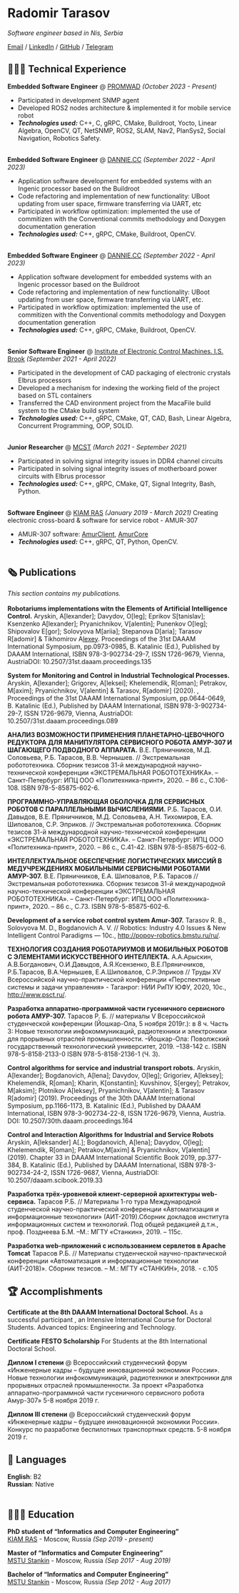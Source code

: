 # Radomir Tarasov

_Software engineer based in Nis, Serbia_ <br>

[Email](mailto:radtarasov@gmail.com) / [LinkedIn](https://www.linkedin.com/in/radtarasov/) / [GitHub](https://github.com/ARDev1161/) / [Telegram](https://t.me/preispolnilsya_v_poznanii)

## 👩🏼‍💻 Technical Experience
**Embedded Software Engineer** @ [PROMWAD](https://promwad.com/) _(October 2023 - Present)_ <be>
  - Participated in development SNMP agent
  - Developed ROS2 nodes architecture & implemented it for mobile service robot
  - **_Technologies used:_** C++, C, gRPC, CMake, Buildroot, Yocto, Linear Algebra, OpenCV, QT, NetSNMP, ROS2, SLAM, Nav2, PlanSys2, Social Navigation, Robotics Safety.
<br><br>

**Embedded Software Engineer** @ [DANNIE.CC](https://www.dannie.cc/) _(September 2022 - April 2023)_ <be>
  - Application software development for embedded systems with an Ingenic processor based on the Buildroot
  - Code refactoring and implementation of new functionality: UBoot updating from user space, firmware transferring via UART, etc
  - Participated in workflow optimization: implemented the use of commitizen with the Conventional commits methodology and Doxygen documentation generation
  - **_Technologies used:_** C++, gRPC, CMake, Buildroot, OpenCV.
<br><br>

**Embedded Software Engineer** @ [DANNIE.CC](https://www.dannie.cc/) _(September 2022 - April 2023)_ <be>
  - Application software development for embedded systems with an Ingenic processor based on the Buildroot
  - Code refactoring and implementation of new functionality: UBoot updating from user space, firmware transferring via UART, etc.
  - Participated in workflow optimization: implemented the use of commitizen with the Conventional commits methodology and Doxygen documentation generation
  - **_Technologies used:_** C++, gRPC, CMake, Buildroot, OpenCV.
<br><br>

**Senior Software Engineer** @ [Institute of Electronic Control Machines. I.S. Brook](http://ineum.ru/) _(September 2021 - April 2022)_ <be>
  - Participated in the development of CAD packaging of electronic crystals Elbrus processors
  - Developed a mechanism for indexing the working field of the project based on STL containers
  - Transferred the CAD environment project from the MacaFile build system to the CMake build system
  - **_Technologies used:_** C++, gRPC, CMake, QT, CAD, Bash, Linear Algebra, Concurrent Programming, OOP, SOLID.
<br><br>

**Junior Researcher** @ [MCST](https://mcst.ru/) _(March 2021 - September 2021)_ <be>
  - Participated in solving signal integrity issues in DDR4 channel circuits
  - Participated in solving signal integrity issues of motherboard power circuits with Elbrus processor
  - **_Technologies used:_** C++, gRPC, CMake, QT, Signal Integrity, Bash, Python.
<br><br>

**Software Engineer** @ [KIAM RAS](https://keldysh.ru/) _(January 2019 - March 2021)_ <be>
Creating electronic cross-board & software for service robot - AMUR-307
  - AMUR-307 software: [AmurClient](https://github.com/ARDev1161/AmurClient), [AmurCore](https://github.com/ARDev1161/AmurCore)
  - **_Technologies used:_** C++, gRPC, QT, Python, OpenCV.
<br><br>
    
## 🗞 Publications

_This section contains my publications._
<br><br>
**Robotariums  implementations  witn  the  Elements  of  Artificial Intelligence  Control.** Aryskin,  A[lexander];  Davydov,  O[leg];  Eprikov  S[tanislav];  Ksenzenko A[lexander]; Pryanichnikov, V[alentin]; Punenkov O[leg]; Shipovalov E[gor]; Solovyova M[ariia]; Stepanova D[aria]; Tarasov  R[adomir]  &  Tikhomirov  A[lexey](2020).  Proceedings  of  the  31st  DAAAM  International  Symposium,  pp.0973-0985,  B.  Katalinic  (Ed.), Published by DAAAM International, ISBN 978-3-902734-29-7, ISSN 1726-9679, Vienna, AustriaDOI: 10.2507/31st.daaam.proceedings.135 <br>

**System  for  Monitoring  and  Control  in  Industrial Technological Processes.** Aryskin, A[lexander]; Grigorev, A[leksei]; Khelemendik, R[oman]; Petrakov, M[axim];  Pryanichnikov,  V[alentin]  &  Tarasov,  R[adomir]  (2020).  , Proceedings of the 31st DAAAM International Symposium, pp.0644-0649, B. Katalinic (Ed.), Published by DAAAM International, ISBN 978-3-902734-29-7, ISSN 1726-9679, Vienna, AustriaDOI: 10.2507/31st.daaam.proceedings.089 <br>

**АНАЛИЗ ВОЗМОЖНОСТИ ПРИМЕНЕНИЯ ПЛАНЕТАРНО-ЦЕВОЧНОГО РЕДУКТОРА ДЛЯ МАНИПУЛЯТОРА СЕРВИСНОГО РОБОТА АМУР-307 И ШАГАЮЩЕГО ПОДВОДНОГО АППАРАТА.**
В.Е. Пряничников, М.Д. Соловьева, Р.Б. Тарасов, В.В. Чернышев. // Экстремальная робототехника. Сборник тезисов     31-й международной научно-технической конференции  «ЭКСТРЕМАЛЬНАЯ РОБОТОТЕХНИКА».  –  Санкт-Петербург: ИПЦ ООО «Политехника-принт», 2020. – 86 с., С.106-108. ISBN 978-5-85875-602-6. <br>

**ПРОГРАММНО-УПРАВЛЯЮЩАЯ ОБОЛОЧКА ДЛЯ СЕРВИСНЫХ РОБОТОВ С ПАРАЛЛЕЛЬНЫМИ ВЫЧИСЛЕНИЯМИ.** Р.Б. Тарасов, О.И. Давыдов, В.Е. Пряничников, М.Д. Соловьева, А.Н. Тихомиров, Е.А. Шиповалов, С.Р. Эприков. // Экстремальная робототехника. Сборник тезисов     31-й международной научно-технической конференции  «ЭКСТРЕМАЛЬНАЯ РОБОТОТЕХНИКА».  –  Санкт-Петербург: ИПЦ ООО «Политехника-принт», 2020. – 86 с., С.41-42. ISBN 978-5-85875-602-6. <br>

**ИНТЕЛЛЕКТУАЛЬНОЕ ОБЕСПЕЧЕНИЕ ЛОГИСТИЧЕСКИХ МИССИЙ В МЕДУЧРЕЖДЕНИЯХ МОБИЛЬНЫМИ СЕРВИСНЫМИ РОБОТАМИ АМУР-307.** В.Е. Пряничников, Е.А. Шиповалов, Р.Б. Тарасов // Экстремальная робототехника. Сборник тезисов     31-й международной научно-технической конференции  «ЭКСТРЕМАЛЬНАЯ РОБОТОТЕХНИКА».  –  Санкт-Петербург: ИПЦ ООО «Политехника-принт», 2020. – 86 с., С.73. ISBN 978-5-85875-602-6. <br>
  
**Development of a service robot control system Amur-307.** Tarasov R. B., Solovyova M. D., Bogdanovich A. V. // Robotics: Industry 4.0 Issues & New Intelligent Control Paradigms — 10с., http://popov-robotics.bmstu.ru/ru/. <br>

**ТЕХНОЛОГИЯ СОЗДАНИЯ РОБОТАРИУМОВ И МОБИЛЬНЫХ РОБОТОВ С ЭЛЕМЕНТАМИ ИСКУССТВЕННОГО ИНТЕЛЛЕКТА.** А.А.Арыскин, А.В.Богданович, О.И.Давыдов, А.Я.Ксензенко, В.Е.Пряничников, Р.Б.Тарасов, В.А.Чернышев, Е.А.Шиповалов, С.Р.Эприков // Труды XV Всероссийской научно-практической конференции  «Перспективные системы и задачи управления» - Таганрог: НИИ РиПУ ЮФУ, 2020, 10с., http://www.psct.ru/. <br>

**Разработка аппаратно-программной части гусеничного сервисного робота АМУР-307.** Тарасов Р. Б. // материалы V Всероссийской студенческой конференции (Йошкар-Ола, 5 ноября 2019г.): в 8 ч. Часть 3: Новые технологии инфокоммуникаций, радиотехники и электроники для прорывных отраслей промышленности. –Йошкар-Ола: Поволжский государственный технологический университет, 2019. –138-142 с. ISBN 978-5-8158-2133-0 ISBN 978-5-8158-2136-1 (Ч. 3). <br>

**Control algorithms for service and industrial transport robots.** Aryskin, A[lexander]; Bogdanovich, A[lena]; Davydov, O[leg]; Grigoriev, A[leksey]; Khelemendik, R[oman]; Kharin, K[onstantin]; Kuvshinov, S[ergey]; Petrakov, M[aksim]; Plotnikov A[leksey], Pryanichnikov, V[alentin]; & Tarasov R[adomir] (2019). Proceedings of the 30th DAAAM International Symposium, pp.1166-1173, B. Katalinic (Ed.), Published by DAAAM International, ISBN 978-3-902734-22-8, ISSN 1726-9679, Vienna, Austria. DOI: 10.2507/30th.daaam.proceedings.164 <br>

**Control and Interaction Algorithms for Industrial and Service Robots** Aryskin, A[leksander] A[.]; Bogdanovich, A[lena]; Davydov, O[leg]; Khelemendik, R[oman]; Petrakov,M[axim] & Pryanichnikov, V[alentin] (2019). Chapter 33 in DAAAM International Scientific Book 2019, pp.377-384, B. Katalinic (Ed.), Published by DAAAM International, ISBN 978-3-902734-24-2, ISSN 1726-9687, Vienna, AustriaDOI: 10.2507/daaam.scibook.2019.33 <br>
   
**Разработка трёх-уровневой клиент-серверной архитектуры web-сервиса.** Тарасов Р.Б. // Материалы 1-го тура Международной студенческой научно-практической конференции «Автоматизация и информационные технологии» (АИТ-2019).Сборник докладов института информационных систем и технологий. Под общей редакцией д.т.н., проф. Позднеева Б.М. –М.: МГТУ «Станкин», 2019. – 115с. <br>
   
**Разработка web-приложений с использованием сервлетов в Apache Tomcat** Тарасов Р.Б. // Материалы студенческой научно-практической конференции «Автоматизация и информационные технологии (АИТ-2018)». Сборник тезисов. – М.: МГТУ «СТАНКИН», 2018. - с.105 <br>

  
## 🏆 Accomplishments
**Certificate at the 8th DAAAM International Doctoral School.** As a successful participant , an Intensive International Course for Doctoral Students. Advanced topics: Engineering and Technology. <br>

**Certificate FESTO Scholarship** For Students at the 8th International Doctoral School. <br>

**Диплом I степени** @ Всероссийский студенческий форум «Инженерные кадры – будущее инновационной экономики России». Новые технологии инфокоммуникаций, радиотехники и электроники для прорывных отраслей промышленности. За проект «Разработка аппаратно-программной части гусеничного сервисного робота Амур-307» 5-8 ноября 2019 г. <br>

**Диплом III степени** @ Всероссийский студенческий форум «Инженерные кадры – будущее инновационной экономики России». Конкурс по разработке беспилотных транспортных средств. 5-8 ноября 2019 г. <br>

## 💬 Languages

**English**: B2 <br>
**Russian**: Native
<br><br>

## 👩🏼‍🎓 Education

**PhD student of “Informatics and Computer Engineering”**<br>
[KIAM RAS](https://keldysh.ru/) - Moscow, Russia _(Sep 2019 - present)_ <br>

**Master of “Informatics and Computer Engineering”**<br>
[MSTU Stankin](https://stankin.ru/) - Moscow, Russia _(Sep 2017 - Aug 2019)_ <br>

**Bachelor of “Informatics and Computer Engineering”**<br>
[MSTU Stankin](https://stankin.ru/) - Moscow, Russia _(Sep 2012 - Aug 2017)_ <br>
